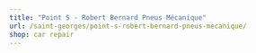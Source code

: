 ```yaml
---
title: "Point S - Robert Bernard Pneus Mécanique"
url: /saint-georges/point-s-robert-bernard-pneus-mecanique/
shop: car repair
---
```

